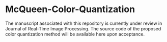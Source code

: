 # McQueen-Color-Quantization
The manuscript associated with this repository is currently under review in Journal of Real-Time Image Processing. The source code of the proposed color quantization method will be available here upon acceptance.
